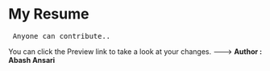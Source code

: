 <h1>My Resume </h1>
<pre> Anyone can contribute..</pre>

You can click the Preview link to take a look at your changes.
--->
<strong>Author : Abash Ansari </strong>
